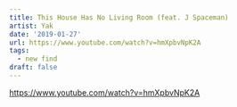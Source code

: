```yaml
---
title: This House Has No Living Room (feat. J Spaceman)
artist: Yak
date: '2019-01-27'
url: https://www.youtube.com/watch?v=hmXpbvNpK2A
tags:
  - new find
draft: false
---
```


https://www.youtube.com/watch?v=hmXpbvNpK2A
